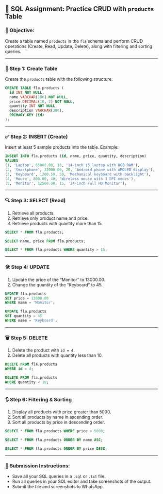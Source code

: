 ## 📝 **SQL Assignment: Practice CRUD with `products` Table**

### 🎯 Objective:

Create a table named `products` in the `fla` schema and perform CRUD operations (Create, Read, Update, Delete), along with filtering and sorting queries.

---

### 🔧 **Step 1: Create Table**

Create the `products` table with the following structure:

```sql
CREATE TABLE fla.products (
  id INT NOT NULL,
  name VARCHAR(100) NOT NULL,
  price DECIMAL(10, 2) NOT NULL,
  quantity INT NOT NULL,
  description VARCHAR(300),
  PRIMARY KEY (id)
);
```

---

### ✅ **Step 2: INSERT (Create)**

Insert at least 5 sample products into the table. Example:

```sql
INSERT INTO fla.products (id, name, price, quantity, description)
VALUES
(1, 'Laptop', 65000.00, 10, '14-inch i5 laptop with 8GB RAM'),
(2, 'Smartphone', 32000.00, 20, 'Android phone with AMOLED display'),
(3, 'Keyboard', 1200.50, 50, 'Mechanical keyboard with backlight'),
(4, 'Mouse', 800.00, 40, 'Wireless mouse with 3 DPI modes'),
(5, 'Monitor', 12500.00, 15, '24-inch Full HD Monitor');
```

---

### 🔍 **Step 3: SELECT (Read)**

1. Retrieve all products.
2. Retrieve only product name and price.
3. Retrieve products with quantity more than 15.

```sql
SELECT * FROM fla.products;

SELECT name, price FROM fla.products;

SELECT * FROM fla.products WHERE quantity > 15;
```

---

### 🛠️ **Step 4: UPDATE**

1. Update the price of the “Monitor” to 13000.00.
2. Change the quantity of the “Keyboard” to 45.

```sql
UPDATE fla.products
SET price = 13000.00
WHERE name = 'Monitor';

UPDATE fla.products
SET quantity = 45
WHERE name = 'Keyboard';
```

---

### 🗑️ **Step 5: DELETE**

1. Delete the product with `id = 4`.
2. Delete all products with quantity less than 10.

```sql
DELETE FROM fla.products
WHERE id = 4;

DELETE FROM fla.products
WHERE quantity < 10;
```

---

### 🔃 **Step 6: Filtering & Sorting**

1. Display all products with price greater than 5000.
2. Sort all products by name in ascending order.
3. Sort all products by price in descending order.

```sql
SELECT * FROM fla.products WHERE price > 5000;

SELECT * FROM fla.products ORDER BY name ASC;

SELECT * FROM fla.products ORDER BY price DESC;
```

---

### 📌 **Submission Instructions:**

* Save all your SQL queries in a `.sql` or `.txt` file.
* Run all queries in your SQL editor and take screenshots of the output.
* Submit the file and screenshots to WhatsApp.
